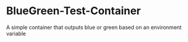 # BlueGreen-Test-Container
A simple container that outputs blue or green based on an environment variable
